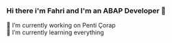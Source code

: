 ### Hi there i'm Fahri and I'm an ABAP Developer 👋
🔭 I’m currently working on Penti Çorap <br>
🌱 I’m currently learning everything <br>
